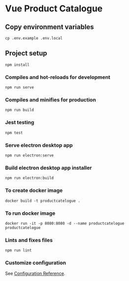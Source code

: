# Vue Product Catalogue

## Copy environment variables

```
cp .env.example .env.local
```

## Project setup

```
npm install
```

### Compiles and hot-reloads for development

```
npm run serve
```

### Compiles and minifies for production

```
npm run build
```

### Jest testing

```
npm test
```

### Serve electron desktop app

```
npm run electron:serve
```

### Build electron desktop app installer

```
npm run electron:build
```

### To create docker image

```
docker build -t productcatelogue .
```

### To run docker image

```
docker run -it -p 8080:8080 -d --name productcatelogue productcatelogue
```

### Lints and fixes files

```
npm run lint
```

### Customize configuration

See [Configuration Reference](https://cli.vuejs.org/config/).
